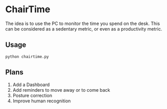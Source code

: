 # ChairTime
The idea is to use the PC to monitor the time you spend on the desk. This can be considered as a sedentary metric, or even as a productivity metric.

## Usage
```
python chairtime.py
```

## Plans
1. Add a Dashboard
2. Add reminders to move away or to come back
3. Posture correction
4. Improve human recognition